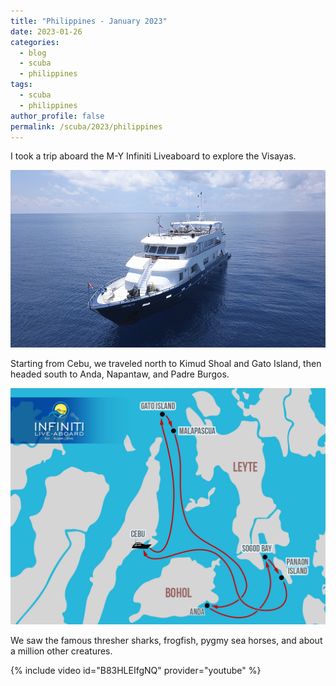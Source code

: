 ```yaml
---
title: "Philippines - January 2023"
date: 2023-01-26
categories:
  - blog
  - scuba
  - philippines
tags:
  - scuba
  - philippines
author_profile: false
permalink: /scuba/2023/philippines
---
```


I took a trip aboard the M-Y Infiniti Liveaboard to explore the Visayas.

![Infiniti](/assets/images/scuba/2023/philippines/infiniti.png)

Starting from Cebu, we traveled north to Kimud Shoal and Gato Island, then headed
south to Anda, Napantaw, and Padre Burgos.

![Visayas Route](/assets/images/scuba/2023/philippines/route.jpg)

We saw the famous thresher sharks, frogfish, pygmy sea horses, and about a million other creatures.

{% include video id="B83HLEIfgNQ" provider="youtube" %}
